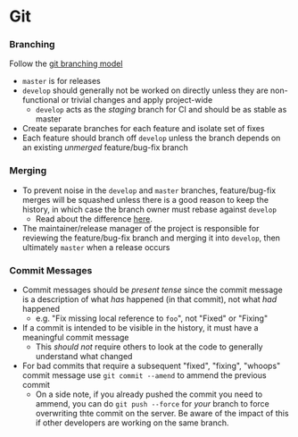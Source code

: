 # Git

### Branching

Follow the [git branching model](http://nvie.com/posts/a-successful-git-branching-model/)

- `master` is for releases
- `develop` should generally not be worked on directly unless they are non-functional or trivial changes and apply project-wide
    - `develop` acts as the _staging_ branch for CI and should be as stable as master
- Create separate branches for each feature and isolate set of fixes
- Each feature should branch off `develop` unless the branch depends on an existing _unmerged_ feature/bug-fix branch

### Merging

- To prevent noise in the `develop` and `master` branches, feature/bug-fix merges will be squashed unless there is a good reason to keep the history, in which case the branch owner must rebase against `develop`
    - Read about the difference [here](http://stackoverflow.com/a/2427520/407954).
- The maintainer/release manager of the project is responsible for reviewing the feature/bug-fix branch and merging it into `develop`, then ultimately `master` when a release occurs

### Commit Messages

- Commit messages should be _present tense_ since the commit message is a description of what _has_ happened (in that commit), not what _had_ happened
    - e.g. "Fix missing local reference to `foo`", not "Fixed" or "Fixing"
- If a commit is intended to be visible in the history, it must have a meaningful commit message
    - This _should not_ require others to look at the code to generally understand what changed
- For bad commits that require a subsequent "fixed", "fixing", "whoops" commit message use `git commit --amend` to ammend the previous commit
    - On a side note, if you already pushed the commit you need to ammend, you can do `git push --force` for _your_ branch to force overwriting thte commit on the server. Be aware of the impact of this if other developers are working on the same branch.
